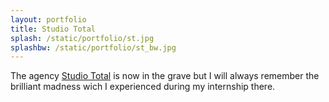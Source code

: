 ```yaml
---
layout: portfolio
title: Studio Total
splash: /static/portfolio/st.jpg
splashbw: /static/portfolio/st_bw.jpg
---
```


The agency [Studio Total](http://en.wikipedia.org/wiki/Studio_Total) is now in the grave but I will always remember the brilliant madness wich I experienced during my internship there.
